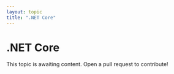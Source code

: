 ```yaml
---
layout: topic
title: ".NET Core"
---
```


# .NET Core

This topic is awaiting content. Open a pull request to contribute!

